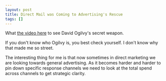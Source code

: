 ```yaml
---
layout: post
title: Direct Mail was Coming to Advertising's Rescue
tags: []
---
```


What [the video here](http://www.copyblogger.com/ogilvy-secret-weapon/) to see David Ogilvy's secret weapon.

If you don't know who Ogilvy is, you best check yourself. I don't know why that made me so street.

The interesting thing for me is that now sometimes in direct marketing we are looking towards general advertising. As it becomes harder and harder to pin down specific response channels we need to look at the total spend across channels to get strategic clarity.
